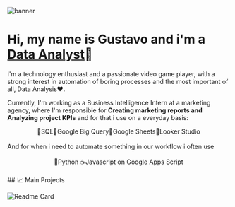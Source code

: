 ![banner](banner.webp)


# Hi, my name is <b>Gustavo</b> and i'm a <u>Data Analyst</u>👋

 
I'm a technology enthusiast and a passionate video game player, with a strong interest in automation of boring processes and the most important of all, Data Analysis❤️.

Currently, I'm working as a Business Intelligence Intern at a marketing agency, where I'm responsible for **Creating marketing reports and Analyzing project KPIs** and for that i use on a everyday basis:

<div align="center">🔸SQL🔸Google Big Query🔸Google Sheets🔸Looker Studio</div>
<br>
And for when i need to automate something in our workflow i often use 
<br><br>
<div align="center">🐍Python ☕Javascript on Google Apps Script</div>
<br>
## 📈 Main Projects

![Readme Card](https://github-readme-stats.vercel.app/api/pin/?username=gudaoliveira&repo=Pong-Atari-Clone-With-p5js\&title_color=fff\&icon_color=f9f9f9\&text_color=9f9f9f\&bg_color=151515)



<!--
**gudaoliveira/gudaoliveira** is a ✨ _special_ ✨ repository because its `README.md` (this file) appears on your GitHub profile.

Here are some ideas to get you started:

- 🔭 I’m currently working on ...

- 🌱 I’m currently learning ...

- 📫 How to reach me: ...

-->
